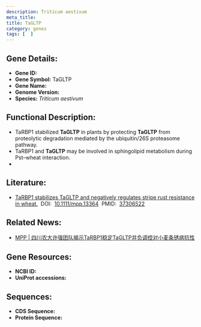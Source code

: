 ```yaml
---
description: Triticum aestivum
meta_title:
title: TaGLTP
category: genes
tags: [  ]
---
```


## Gene Details:
- **Gene ID:**	[](https://www.maizegdb.org/gene_center/gene/)
- **Gene Symbol:** TaGLTP
- **Gene Name:** 
- **Genome Version:** [](https://www.maizegdb.org/genome/assembly/)
- **Species:** *Triticum aestivum*

## Functional Description:
   - TaRBP1 stabilized **TaGLTP** in plants by protecting **TaGLTP** from proteolytic degradation mediated by the ubiquitin/26S proteasome pathway.
   - TaRBP1 and **TaGLTP** may be involved in sphingolipid metabolism during Pst–wheat interaction.
   - 

## Literature:
   - [TaRBP1 stabilizes TaGLTP and negatively regulates stripe rust resistance in wheat.]( https://bsppjournals.onlinelibrary.wiley.com/doi/10.1111/mpp.13364)&nbsp;&nbsp;DOI:&nbsp;&nbsp;[10.1111/mpp.13364](https://bsppjournals.onlinelibrary.wiley.com/doi/10.1111/mpp.13364)&nbsp;&nbsp;PMID:&nbsp;&nbsp;[37306522](https://pubmed.ncbi.nlm.nih.gov/37306522/)

## Related News:
   - [MPP | 四川农大许强团队揭示TaRBP1稳定TaGLTP并负调控对小麦条锈病抗性](https://mp.weixin.qq.com/s/ib03uhxgHcZgfh4AkVL4BA)

## Gene Resources:
- **NCBI ID:** [](https://www.ncbi.nlm.nih.gov/gene/?term=)
- **UniProt accessions:** [](https://www.uniprot.org/uniprotkb//entry)

## Sequences:
- **CDS Sequence:**
- **Protein Sequence:**
